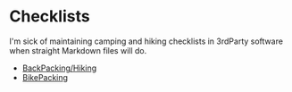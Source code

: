 # Checklists
I'm sick of maintaining camping and hiking checklists in 3rdParty software when straight Markdown files will do.

- [BackPacking/Hiking](BackPacking.md)
- [BikePacking](BikePacking.md)